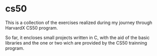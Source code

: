 # cs50
This is a collection of the exercises realized during my journey through HarvardX CS50 program.

So far, it encloses small projects written in C, with the aid of the basic libraries and the one or two wich are provided by the CS50 trainning program.
